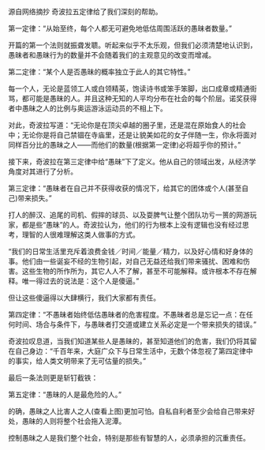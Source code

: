源自网络摘抄
奇波拉五定律给了我们深刻的帮助。

第一定律：“从始至终，每个人都无可避免地低估周围活跃的愚昧者数量。”

开篇的第一个法则就振聋发聩。听起来似乎不太乐观，但我们必须清楚地认识到，愚昧者和愚昧行为的数量并不会随着我们的主观意见的改变而增减。

第二定律：“某个人是否愚昧的概率独立于此人的其它特性。”

每一个人，无论是蓝领工人或白领精英，饱读诗书或笨手笨脚，出口成章或精通街骂，都可能是愚昧的人。并且这种无知的人平均分布在社会的每个阶层。诺奖获得者中愚昧之人的比例与奥运游泳运动员的不相上下。

对此，奇波拉写道：“无论你是在顶尖卓越的圈子里，还是混在原始食人的社会中；无论你是将自己禁锢在寺庙里，还是让貌美如花的女子伴随一生，你永将面对同样百分比的愚昧之人——而他们的数量(根据第一定律)必将超乎你的预计。”

接下来，奇波拉在第三定律中给“愚昧”下了定义。他从自己的领域出发，从经济学角度对其进行了分析。

第三定律：“愚昧者在自己并不获得收获的情况下，给其它的团体或个人(甚至自己)带来损失。”


打人的醉汉、追尾的司机、假摔的球员、以及耍脾气让整个团队功亏一篑的网游玩家，都是些“愚昧”的人。奇波拉认为，他们的行为根本上没有逻辑也没有经过思考，理智的人很难理解这类人做事的方式。

“我们的日常生活里充斥着浪费金钱／时间／能量／精力，以及好心情和好身体的事。他们由一些诞妄不经的生物引起，对自己无益还给我们带来骚扰、困难和伤害。这些生物的所作所为，其它人人不了解，甚至不可能解释。或许根本不存在解释。唯一得过去的说法是：这个人是傻逼。”

但让这些傻逼得以大肆横行，我们大家都有责任。

第四定律：“不愚昧者始终低估愚昧者的危害程度。不愚昧者总是忘记一点：在任何时间、场合与条件下，与愚昧者打交道或建立关系必定是一个带来损失的错误。”

奇波拉叹息道，当我们知道某些人是愚昧的，甚至知道他们的危害，我们仍将其留在自己身边：“千百年来，大庭广众下与日常生活中，无数个体忽视了第四定律中的事实，给人类文明带来了无可估量的损失。”

最后一条法则更是斩钉截铁：

第五定律：“愚昧的人是最危险的人。”

的确，愚昧之人比害人之人(查看上图)更加可怕。自私自利者至少会给自己带来好处，愚昧的人则将整个社会拖入泥潭。

控制愚昧之人是我们整个社会，特别是那些有智慧的人，必须承担的沉重责任。
